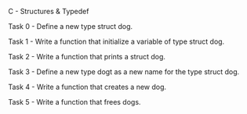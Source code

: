C - Structures & Typedef

Task 0 - Define a new type struct dog.

Task 1 - Write a function that initialize a variable of type struct dog.

Task 2 - Write a function that prints a struct dog.

Task 3 - Define a new type dogt as a new name for the type struct dog.

Task 4 - Write a function that creates a new dog.

Task 5 - Write a function that frees dogs.
